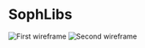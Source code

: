 # SophLibs

![First wireframe](https://imgur.com/YYxd04y.png)
![Second wireframe](https://imgur.com/OnNQ4RL.png)


